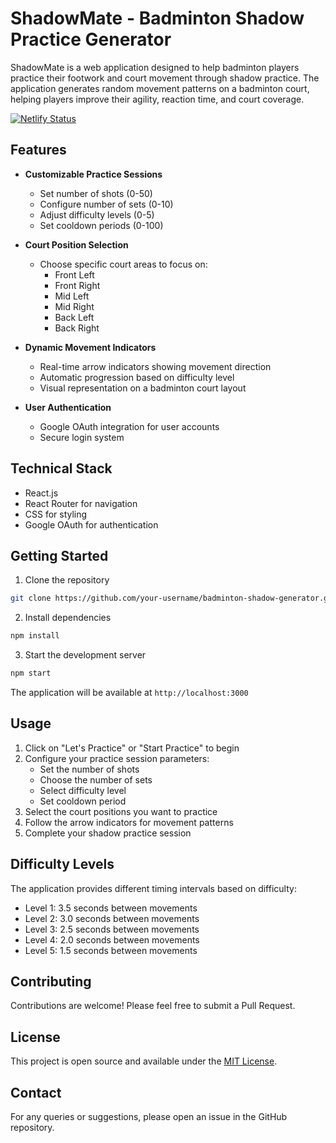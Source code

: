 # ShadowMate - Badminton Shadow Practice Generator

ShadowMate is a web application designed to help badminton players practice their footwork and court movement through shadow practice. The application generates random movement patterns on a badminton court, helping players improve their agility, reaction time, and court coverage.

[![Netlify Status](https://api.netlify.com/api/v1/badges/6f50afe9-98e3-4d7c-9785-13b0b4cd9fda/deploy-status)](https://app.netlify.com/projects/shadowmate/deploys)

## Features

- **Customizable Practice Sessions**

  - Set number of shots (0-50)
  - Configure number of sets (0-10)
  - Adjust difficulty levels (0-5)
  - Set cooldown periods (0-100)

- **Court Position Selection**

  - Choose specific court areas to focus on:
    - Front Left
    - Front Right
    - Mid Left
    - Mid Right
    - Back Left
    - Back Right

- **Dynamic Movement Indicators**

  - Real-time arrow indicators showing movement direction
  - Automatic progression based on difficulty level
  - Visual representation on a badminton court layout

- **User Authentication**
  - Google OAuth integration for user accounts
  - Secure login system

## Technical Stack

- React.js
- React Router for navigation
- CSS for styling
- Google OAuth for authentication

## Getting Started

1. Clone the repository

```bash
git clone https://github.com/your-username/badminton-shadow-generator.git
```

2. Install dependencies

```bash
npm install
```

3. Start the development server

```bash
npm start
```

The application will be available at `http://localhost:3000`

## Usage

1. Click on "Let's Practice" or "Start Practice" to begin
2. Configure your practice session parameters:
   - Set the number of shots
   - Choose the number of sets
   - Select difficulty level
   - Set cooldown period
3. Select the court positions you want to practice
4. Follow the arrow indicators for movement patterns
5. Complete your shadow practice session

## Difficulty Levels

The application provides different timing intervals based on difficulty:

- Level 1: 3.5 seconds between movements
- Level 2: 3.0 seconds between movements
- Level 3: 2.5 seconds between movements
- Level 4: 2.0 seconds between movements
- Level 5: 1.5 seconds between movements

## Contributing

Contributions are welcome! Please feel free to submit a Pull Request.

## License

This project is open source and available under the [MIT License](LICENSE).

## Contact

For any queries or suggestions, please open an issue in the GitHub repository.

